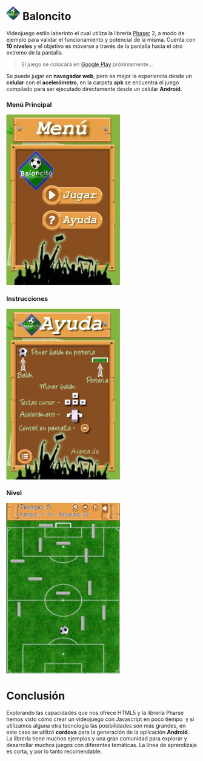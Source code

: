 #
# <img src="https://github.com/bernardosegura/Baloncito/blob/master/src/favicon.png?raw=true" /> Baloncito
Videojuego estilo laberinto el cual utiliza la librería [Phaser](https://phaser.io) 2, a modo de ejemplo para validar el funcionamiento y potencial de la misma.
Cuenta con **10 niveles** y el objetivo es moverse a través de la pantalla hacia el otro extremo de la pantalla. 
> El juego se colocará en [Google Play](https://play.google.com) próximamente...

Se puede jugar en **navegador web**, pero es mejor la experiencia desde un **celular** con el **acelerómetro**, en la carpeta **apk** se encuentra el juego compilado para ser ejecutado directamente desde un celular **Android**. 

### Menú Principal
<img src="https://github.com/bernardosegura/Baloncito/blob/master/img/menu.png?raw=true" width="300px" height="450px" />  

### Instrucciones
<img src="https://github.com/bernardosegura/Baloncito/blob/master/img/ayuda.png?raw=true" width="300px" height="450px" />
    
### Nivel
<img src="https://github.com/bernardosegura/Baloncito/blob/master/img/n1.png?raw=true" width="300px" height="450px" />

# Conclusión
Explorando las capacidades que nos ofrece HTML5 y la librería Pharse  hemos visto cómo crear un videojuego con Javascript en poco tiempo  y si utilizamos alguna otra tecnología las posibilidades son más grandes, en este caso se utilizó **cordova** para la generación de la aplicación **Android**. 
La librería tiene muchos ejemplos y una gran comunidad para explorar y desarrollar muchos juegos con diferentes temáticas. La línea de aprendizaje es corta, y por lo tanto recomendable.
